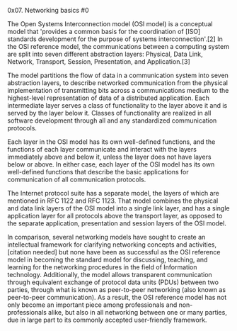 0x07. Networking basics #0

The Open Systems Interconnection model (OSI model) is a conceptual model that 'provides a common basis for the coordination of [ISO] standards development for the purpose of systems interconnection'.[2] In the OSI reference model, the communications between a computing system are split into seven different abstraction layers: Physical, Data Link, Network, Transport, Session, Presentation, and Application.[3]

The model partitions the flow of data in a communication system into seven abstraction layers, to describe networked communication from the physical implementation of transmitting bits across a communications medium to the highest-level representation of data of a distributed application. Each intermediate layer serves a class of functionality to the layer above it and is served by the layer below it. Classes of functionality are realized in all software development through all and any standardized communication protocols.

Each layer in the OSI model has its own well-defined functions, and the functions of each layer communicate and interact with the layers immediately above and below it, unless the layer does not have layers below or above. In either case, each layer of the OSI model has its own well-defined functions that describe the basic applications for communication of all communication protocols.

The Internet protocol suite has a separate model, the layers of which are mentioned in RFC 1122 and RFC 1123. That model combines the physical and data link layers of the OSI model into a single link layer, and has a single application layer for all protocols above the transport layer, as opposed to the separate application, presentation and session layers of the OSI model.

In comparison, several networking models have sought to create an intellectual framework for clarifying networking concepts and activities,[citation needed] but none have been as successful as the OSI reference model in becoming the standard model for discussing, teaching, and learning for the networking procedures in the field of Information technology. Additionally, the model allows transparent communication through equivalent exchange of protocol data units (PDUs) between two parties, through what is known as peer-to-peer networking (also known as peer-to-peer communication). As a result, the OSI reference model has not only become an important piece among professionals and non-professionals alike, but also in all networking between one or many parties, due in large part to its commonly accepted user-friendly framework.